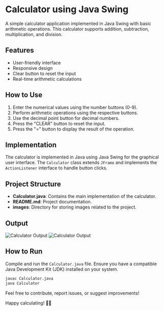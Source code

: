 # Calculator using Java Swing


A simple calculator application implemented in Java Swing with basic arithmetic operations. This calculator supports addition, subtraction, multiplication, and division.

## Features

- User-friendly interface
- Responsive design
- Clear button to reset the input
- Real-time arithmetic calculations

## How to Use

1. Enter the numerical values using the number buttons (0-9).
2. Perform arithmetic operations using the respective buttons.
3. Use the decimal point button for decimal numbers.
4. Press the "CLEAR" button to reset the input.
5. Press the "=" button to display the result of the operation.

## Implementation

The calculator is implemented in Java using Java Swing for the graphical user interface. The `Calculator` class extends `JFrame` and implements the `ActionListener` interface to handle button clicks.

## Project Structure

- **Calculator.java**: Contains the main implementation of the calculator.
- **README.md**: Project documentation.
- **images**: Directory for storing images related to the project.

## Output

![Calculator Output](Images/Output1.png)
![Calculator Output](Images/Output2.png)

## How to Run

Compile and run the `Calculator.java` file. Ensure you have a compatible Java Development Kit (JDK) installed on your system.

```bash
javac Calculator.java
java Calculator
```

Feel free to contribute, report issues, or suggest improvements!

Happy calculating! 🧮✨
